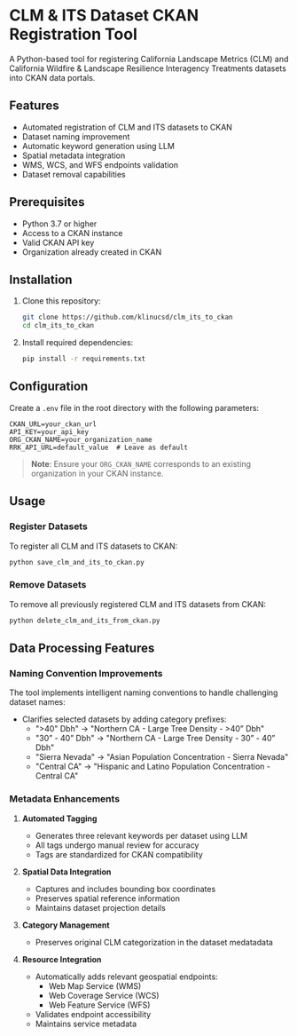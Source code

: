 # CLM & ITS Dataset CKAN Registration Tool

A Python-based tool for registering California Landscape Metrics (CLM) and California Wildfire & Landscape Resilience Interagency Treatments datasets into CKAN data portals.

## Features

- Automated registration of CLM and ITS datasets to CKAN
- Dataset naming improvement
- Automatic keyword generation using LLM
- Spatial metadata integration
- WMS, WCS, and WFS endpoints validation
- Dataset removal capabilities

## Prerequisites

- Python 3.7 or higher
- Access to a CKAN instance
- Valid CKAN API key
- Organization already created in CKAN

## Installation

1. Clone this repository:
   ```bash
   git clone https://github.com/klinucsd/clm_its_to_ckan
   cd clm_its_to_ckan
   ```

2. Install required dependencies:
   ```bash
   pip install -r requirements.txt
   ```

## Configuration

Create a `.env` file in the root directory with the following parameters:

```env
CKAN_URL=your_ckan_url
API_KEY=your_api_key
ORG_CKAN_NAME=your_organization_name
RRK_API_URL=default_value  # Leave as default
```

> **Note**: Ensure your `ORG_CKAN_NAME` corresponds to an existing organization in your CKAN instance.

## Usage

### Register Datasets

To register all CLM and ITS datasets to CKAN:

```bash
python save_clm_and_its_to_ckan.py
```

### Remove Datasets

To remove all previously registered CLM and ITS datasets from CKAN:

```bash
python delete_clm_and_its_from_ckan.py
```

## Data Processing Features

### Naming Convention Improvements

The tool implements intelligent naming conventions to handle challenging dataset names:

- Clarifies selected datasets by adding category prefixes:
  - ">40" Dbh" → "Northern CA - Large Tree Density - >40” Dbh"
  - "30” - 40” Dbh" → "Northern CA - Large Tree Density - 30” - 40” Dbh"
  - "Sierra Nevada" → "Asian Population Concentration - Sierra Nevada"
  - "Central CA" → "Hispanic and Latino Population Concentration - Central CA"

### Metadata Enhancements

1. **Automated Tagging**
   - Generates three relevant keywords per dataset using LLM
   - All tags undergo manual review for accuracy
   - Tags are standardized for CKAN compatibility

2. **Spatial Data Integration**
   - Captures and includes bounding box coordinates
   - Preserves spatial reference information
   - Maintains dataset projection details

3. **Category Management**
   - Preserves original CLM categorization in the dataset medatadata

4. **Resource Integration**
   - Automatically adds relevant geospatial endpoints:
     - Web Map Service (WMS)
     - Web Coverage Service (WCS)
     - Web Feature Service (WFS)
   - Validates endpoint accessibility
   - Maintains service metadata


